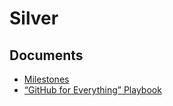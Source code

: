 # Silver

## Documents

- [Milestones](docs/Milestones-M1.md)
- [“GitHub for Everything” Playbook](docs/GitHub-For-Everything.md)
